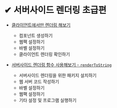 # ✔ 서버사이드 렌더링 초급편

- [클라이언트에서만 렌더링 해보기](./client_rendering.md)

  - 컴포넌트 생성하기
  - 웹팩 설정하기
  - 바벨 설정하기
  - 클라이언트 렌더링 확인하기

- [서버사이드 렌더링 함수 사용해보기 - `renderToString`](./renderToString.md)

  - 서버사이드 렌더링을 위한 패키지 설치하기
  - 웹 서버 코드 작성하기
  - 바벨 설정하기
  - 웹팩 설정하기
  - 기타 설정 및 프로그램 실행하기
